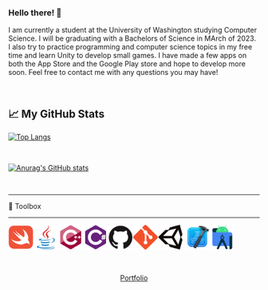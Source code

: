 ### Hello there! 👋

<!-- Intro -->
I am currently a student at the University of Washington studying Computer Science. I will be graduating with a Bachelors of Science in MArch of 2023. I also try to practice programming and computer science topics in my free time and learn Unity to develop small games. I have made a few apps on both the App Store and the Google Play store and hope to develop more soon. Feel free to contact me with any questions you may have!

<br> <!-- Making space -->

<!-- stats -->
## &#x1f4c8; My GitHub Stats

[![Top Langs](https://github-readme-stats.vercel.app/api/top-langs/?username=LucasDahl&layout=compactcss&theme=radical)](https://github.com/anuraghazra/github-readme-stats)

<br> <!-- Making space -->

[![Anurag's GitHub stats](https://github-readme-stats.vercel.app/api?username=LucasDahl&theme=radical)](https://github.com/anuraghazra/github-readme-stats)

<br> <!-- Making space -->

---

🧰 Toolbox

---

<img src="https://github.com/devicons/devicon/blob/master/icons/swift/swift-original.svg" alt="Swift Logo" width="50" height="50"/><img src="https://github.com/devicons/devicon/blob/master/icons/java/java-original.svg" alt="Java Logo" width="50" height="50"/><img src="https://github.com/devicons/devicon/blob/master/icons/cplusplus/cplusplus-original.svg" alt="CPlusPlus Logo" width="50" height="50"/><img src="https://github.com/devicons/devicon/blob/master/icons/csharp/csharp-plain.svg" alt="CSharp Logo" width="50" height="50"/><img src="https://github.com/devicons/devicon/blob/master/icons/github/github-original.svg" alt="GitHub Logo" width="50" height="50"/><img src="https://github.com/devicons/devicon/blob/master/icons/git/git-original.svg" alt="Git Logo" width="50" height="50"/><img src="https://github.com/devicons/devicon/blob/master/icons/unity/unity-original.svg" alt="Unity Logo" width="50" height="50"/> <img src="https://github.com/devicons/devicon/blob/master/icons/xcode/xcode-original.svg" alt="SCode Logo" width="50" height="50"/><img src="https://github.com/devicons/devicon/blob/master/icons/androidstudio/androidstudio-original.svg" alt="Android Studio Logo" width="50" height="50"/>

<!--
<img src="https://github.com/devicons/devicon/blob/master/icons/javascript/javascript-plain.svg" alt="Java Logo" width="50" height="50"/> 
-->

<br> <!-- Making space -->

<!-- Links -->

<p align="center">
  <a href = "https://www.developerdahl.com">Portfolio</a>
</p>

<p align="center">
   <a href = "https://www.linkedin.com/in/lucas-dahl-54b337ab/"LinkedIn</a>
</p>



<!--
**LucasDahl/LucasDahl** is a ✨ _special_ ✨ repository because its `README.md` (this file) appears on your GitHub profile.

Here are some ideas to get you started:

- 🔭 I’m currently working on ...
- 🌱 I’m currently learning ...
- 👯 I’m looking to collaborate on ...
- 🤔 I’m looking for help with ...
- 💬 Ask me about ...
- 📫 How to reach me: ...
- 😄 Pronouns: ...
- ⚡ Fun fact: ...
-->
